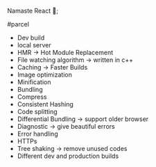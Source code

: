 Namaste React 🚀;

#parcel

- Dev build
- local server
- HMR -> Hot Module Replacement
- File watching algorithm -> written in c++
- Caching -> Faster Builds
- Image optimization
- Minification
- Bundling
- Compress
- Consistent Hashing
- Code splitting
- Differential Bundling -> support older browser
- Diagnostic -> give beautiful errors
- Error handling
- HTTPs
- Tree shaking -> remove unused codes
- Different dev and production builds
